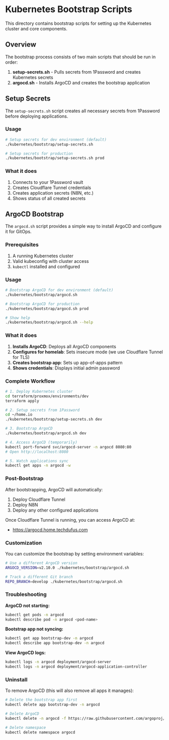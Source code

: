 # Kubernetes Bootstrap Scripts

This directory contains bootstrap scripts for setting up the Kubernetes cluster and core components.

## Overview

The bootstrap process consists of two main scripts that should be run in order:

1. **setup-secrets.sh** - Pulls secrets from 1Password and creates Kubernetes secrets
2. **argocd.sh** - Installs ArgoCD and creates the bootstrap application

## Setup Secrets

The `setup-secrets.sh` script creates all necessary secrets from 1Password before deploying applications.

### Usage

```bash
# Setup secrets for dev environment (default)
./kubernetes/bootstrap/setup-secrets.sh

# Setup secrets for production
./kubernetes/bootstrap/setup-secrets.sh prod
```

### What it does

1. Connects to your 1Password vault
2. Creates Cloudflare Tunnel credentials
3. Creates application secrets (N8N, etc.)
4. Shows status of all created secrets

## ArgoCD Bootstrap

The `argocd.sh` script provides a simple way to install ArgoCD and configure it for GitOps.

### Prerequisites

1. A running Kubernetes cluster
2. Valid kubeconfig with cluster access
3. `kubectl` installed and configured

### Usage

```bash
# Bootstrap ArgoCD for dev environment (default)
./kubernetes/bootstrap/argocd.sh

# Bootstrap ArgoCD for production
./kubernetes/bootstrap/argocd.sh prod

# Show help
./kubernetes/bootstrap/argocd.sh --help
```

### What it does

1. **Installs ArgoCD**: Deploys all ArgoCD components
2. **Configures for homelab**: Sets insecure mode (we use Cloudflare Tunnel for TLS)
3. **Creates bootstrap app**: Sets up app-of-apps pattern
4. **Shows credentials**: Displays initial admin password

### Complete Workflow

```bash
# 1. Deploy Kubernetes cluster
cd terraform/proxmox/environments/dev
terraform apply

# 2. Setup secrets from 1Password
cd ~/home.io
./kubernetes/bootstrap/setup-secrets.sh dev

# 3. Bootstrap ArgoCD
./kubernetes/bootstrap/argocd.sh dev

# 4. Access ArgoCD (temporarily)
kubectl port-forward svc/argocd-server -n argocd 8080:80
# Open http://localhost:8080

# 5. Watch applications sync
kubectl get apps -n argocd -w
```

### Post-Bootstrap

After bootstrapping, ArgoCD will automatically:

1. Deploy Cloudflare Tunnel
2. Deploy N8N
3. Deploy any other configured applications

Once Cloudflare Tunnel is running, you can access ArgoCD at:
- https://argocd.home.techdufus.com

### Customization

You can customize the bootstrap by setting environment variables:

```bash
# Use a different ArgoCD version
ARGOCD_VERSION=v2.10.0 ./kubernetes/bootstrap/argocd.sh

# Track a different Git branch
REPO_BRANCH=develop ./kubernetes/bootstrap/argocd.sh
```

### Troubleshooting

**ArgoCD not starting:**
```bash
kubectl get pods -n argocd
kubectl describe pod -n argocd <pod-name>
```

**Bootstrap app not syncing:**
```bash
kubectl get app bootstrap-dev -n argocd
kubectl describe app bootstrap-dev -n argocd
```

**View ArgoCD logs:**
```bash
kubectl logs -n argocd deployment/argocd-server
kubectl logs -n argocd deployment/argocd-application-controller
```

### Uninstall

To remove ArgoCD (this will also remove all apps it manages):

```bash
# Delete the bootstrap app first
kubectl delete app bootstrap-dev -n argocd

# Delete ArgoCD
kubectl delete -n argocd -f https://raw.githubusercontent.com/argoproj/argo-cd/v2.11.3/manifests/install.yaml

# Delete namespace
kubectl delete namespace argocd
```